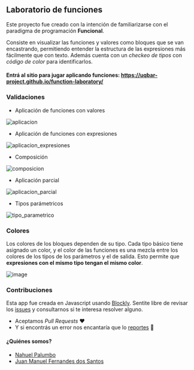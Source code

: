 ## Laboratorio de funciones

Este proyecto fue creado con la intención de familiarizarse con el paradigma de programación **Funcional**.

Consiste en visualizar las funciones y valores como bloques que se van encastrando, permitiendo entender la estructura de las expresiones más fácilmente que con texto. Además cuenta con un _checkeo de tipos_ con _código de color_ para identificarlos.

#### Entrá al sitio para jugar aplicando funciones: https://uqbar-project.github.io/function-laboratory/

### Validaciones

- Aplicación de funciones con valores

![aplicacion](https://user-images.githubusercontent.com/4098184/80782944-7c756600-8b4e-11ea-9a1d-89d066cda6ad.gif)

- Aplicación de funciones con expresiones

![aplicacion_expresiones](https://user-images.githubusercontent.com/4098184/80783072-e55cde00-8b4e-11ea-83a3-cc1b9b03348b.gif)

- Composición

![composicion](https://user-images.githubusercontent.com/4098184/80783707-f9094400-8b50-11ea-8225-052c777d8224.gif)

- Aplicación parcial

![aplicacion_parcial](https://user-images.githubusercontent.com/4098184/80783881-95cbe180-8b51-11ea-930c-e819b4b06cf0.gif)

- Tipos parámetricos

![tipo_parametrico](https://user-images.githubusercontent.com/4098184/80783989-e93e2f80-8b51-11ea-8231-93d96420afbc.gif)


### Colores

Los colores de los bloques dependen de su tipo. Cada tipo básico tiene asignado un color, y el color de las funciones es una mezcla entre los colores de los tipos de los parámetros y el de salida. Esto permite que **expresiones con el mismo tipo tengan el mismo color**.

![image](https://user-images.githubusercontent.com/4098184/80784340-13dcb800-8b53-11ea-9284-3748cafc7c8d.png)

### Contribuciones

Esta app fue creada en Javascript usando [Blockly](https://developers.google.com/blockly). Sentite libre de revisar los [issues](https://github.com/uqbar-project/function-laboratory/issues) y consultarnos si te interesa resolver alguno.
- Aceptamos _Pull Requests_ :heart: 
- Y si encontrás un error nos encantaría que lo [reportes](https://github.com/uqbar-project/function-laboratory/issues/new) :bug: 

#### ¿Quiénes somos?
- [Nahuel Palumbo](https://github.com/PalumboN)
- [Juan Manuel Fernandes dos Santos](https://github.com/JuanFdS)

